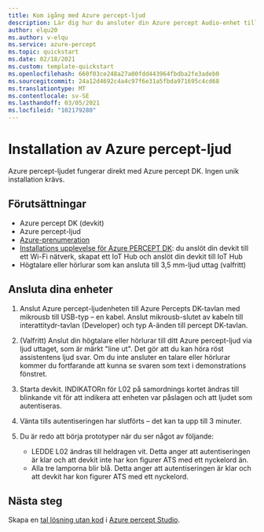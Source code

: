 ```yaml
---
title: Kom igång med Azure percept-ljud
description: Lär dig hur du ansluter din Azure percept Audio-enhet till din Azure percept DK
author: elqu20
ms.author: v-elqu
ms.service: azure-percept
ms.topic: quickstart
ms.date: 02/18/2021
ms.custom: template-quickstart
ms.openlocfilehash: 660f03ce248a27a00fdd443964fbdba2fe3adeb0
ms.sourcegitcommit: 24a12d4692c4a4c97f6e31a5fbda971695c4cd68
ms.translationtype: MT
ms.contentlocale: sv-SE
ms.lasthandoff: 03/05/2021
ms.locfileid: "102179280"
---
```

# <a name="azure-percept-audio-setup"></a>Installation av Azure percept-ljud

Azure percept-ljudet fungerar direkt med Azure percept DK. Ingen unik installation krävs.

## <a name="prerequisites"></a>Förutsättningar

- Azure percept DK (devkit)
- Azure percept-ljud
- [Azure-prenumeration](https://azure.microsoft.com/free/)
- [Installations upplevelse för Azure PERCEPT DK](./quickstart-percept-dk-set-up.md): du anslöt din devkit till ett Wi-Fi nätverk, skapat ett IoT Hub och anslöt din devkit till IoT Hub
- Högtalare eller hörlurar som kan ansluta till 3,5 mm-ljud uttag (valfritt)

## <a name="connecting-your-devices"></a>Ansluta dina enheter

1. Anslut Azure percept-ljudenheten till Azure Percepts DK-tavlan med mikrousb till USB-typ – en kabel. Anslut mikrousb-slutet av kabeln till interattitydr-tavlan (Developer) och typ A-änden till percept DK-tavlan.
1. (Valfritt) Anslut din högtalare eller hörlurar till ditt Azure percept-ljud via ljud uttaget, som är märkt "line ut". Det gör att du kan höra röst assistentens ljud svar. Om du inte ansluter en talare eller hörlurar kommer du fortfarande att kunna se svaren som text i demonstrations fönstret. 

1. Starta devkit. INDIKATORn för L02 på samordnings kortet ändras till blinkande vit för att indikera att enheten var påslagen och att ljudet som autentiseras.

1. Vänta tills autentiseringen har slutförts – det kan ta upp till 3 minuter.

1. Du är redo att börja prototyper när du ser något av följande:

    - LEDDE L02 ändras till heldragen vit. Detta anger att autentiseringen är klar och att devkit inte har kon figurer ATS med ett nyckelord än.
    - Alla tre lamporna blir blå. Detta anger att autentiseringen är klar och att devkit har kon figurer ATS med ett nyckelord.

## <a name="next-steps"></a>Nästa steg

Skapa en [tal lösning utan kod](./tutorial-no-code-speech.md) i [Azure percept Studio](https://go.microsoft.com/fwlink/?linkid=2135819).
